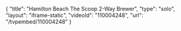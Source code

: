 {
    "title": "Hamilton Beach The Scoop 2-Way Brewer",
    "type": "solo",
    "layout": "iframe-static",
    "videoId": "110004248",
    "url": "\/tvpembed\/110004248"
}